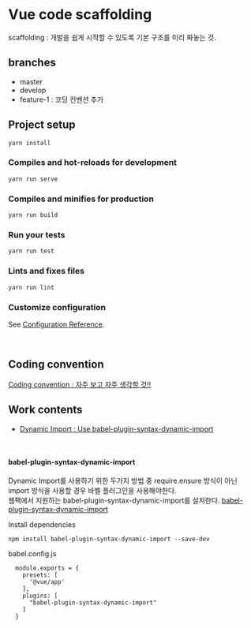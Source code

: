 # Vue code scaffolding
scaffolding : 개발을 쉽게 시작할 수 있도록 기본 구조를 미리 짜놓는 것. 

## branches
- master 
- develop 
- feature-1 : 코딩 컨벤션 추가

## Project setup
```
yarn install
```

### Compiles and hot-reloads for development
```
yarn run serve
```

### Compiles and minifies for production
```
yarn run build
```

### Run your tests
```
yarn run test
```

### Lints and fixes files
```
yarn run lint
```

### Customize configuration
See [Configuration Reference](https://cli.vuejs.org/config/).



<br>

## Coding convention
[Coding convention : 자주 보고 자주 생각할 것!!](./docs/coding_conventions.md)

## Work contents
- [Dynamic Import : Use babel-plugin-syntax-dynamic-import](#babel-plugin-syntax-dynamic-import)

<br>

#### babel-plugin-syntax-dynamic-import
Dynamic Import를 사용하기 위한 두가지 방법 중 require.ensure 방식이 아닌 import 방식을 사용할 경우 바벨 플러그인을 사용해야한다.   
웹팩에서 지원하는 babel-plugin-syntax-dynamic-import를 설치한다.
[babel-plugin-syntax-dynamic-import](https://babeljs.io/docs/en/babel-plugin-syntax-dynamic-import/#installation)   

Install dependencies
```
npm install babel-plugin-syntax-dynamic-import --save-dev
```

babel.config.js       
```
  module.exports = {
    presets: [
      '@vue/app'
    ],
    plugins: [
      "babel-plugin-syntax-dynamic-import"
    ]
  }
```

